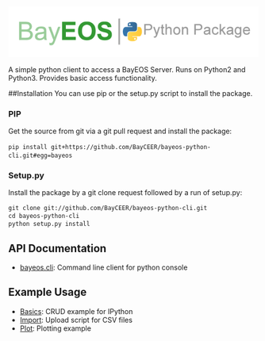 ![bayeos python logo](https://github.com/BayCEER/bayeos-python-cli/blob/master/doc/logoHorizontal.png "Logo")

A simple python client to access a BayEOS Server. Runs on Python2 and Python3.
Provides basic access functionality.

##Installation 
You can use pip or the setup.py script to install the package.
### PIP
Get the source from git via a git pull request and install the package:

`pip install git+https://github.com/BayCEER/bayeos-python-cli.git#egg=bayeos`

### Setup.py 
Install the package by a git clone request followed by a run of setup.py:
``` 
git clone git://github.com/BayCEER/bayeos-python-cli.git
cd bayeos-python-cli
python setup.py install
```

## API Documentation
* [bayeos.cli](http://bayceer.github.io/bayeos-python-cli/api/bayeos.cli.html): Command line client for python console

## Example Usage   
* [Basics](https://github.com/BayCEER/bayeos-python-cli/blob/master/doc/samples/Simpleclient.ipynb): CRUD example for IPython
* [Import](https://github.com/BayCEER/bayeos-python-cli/blob/master/doc/samples/CSImport.py): Upload script for CSV files
* [Plot](https://github.com/BayCEER/bayeos-python-cli/blob/master/doc/samples/PlotSeries.ipynb): Plotting example

